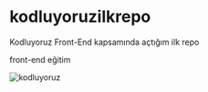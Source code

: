 # kodluyoruzilkrepo
Kodluyoruz Front-End kapsamında açtığım ilk repo

front-end eğitim 

![kodluyoruz]("C:\Users\musta\Desktop\Kodluyoruzilkrepo")
